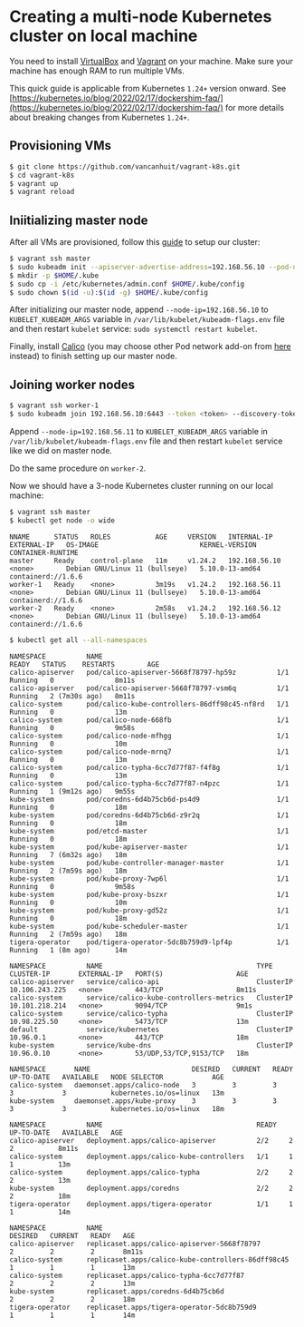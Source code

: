 # Creating a multi-node Kubernetes cluster on local machine

You need to install [VirtualBox](https://www.virtualbox.org/) and [Vagrant](https://www.vagrantup.com/) on your machine. Make sure your machine has enough RAM to run multiple VMs.

This quick guide is applicable from Kubernetes `1.24+` version onward. See [https://kubernetes.io/blog/2022/02/17/dockershim-faq/](https://kubernetes.io/blog/2022/02/17/dockershim-faq/) for more details about breaking changes from Kubernetes `1.24+`.

## Provisioning VMs
```sh
$ git clone https://github.com/vancanhuit/vagrant-k8s.git
$ cd vagrant-k8s
$ vagrant up
$ vagrant reload
```

## Iniitializing master node
After all VMs are provisioned, follow this [guide](https://kubernetes.io/docs/setup/production-environment/tools/kubeadm/create-cluster-kubeadm/) to setup our cluster:

```sh
$ vagrant ssh master
$ sudo kubeadm init --apiserver-advertise-address=192.168.56.10 --pod-network-cidr=10.244.0.0/16
$ mkdir -p $HOME/.kube
$ sudo cp -i /etc/kubernetes/admin.conf $HOME/.kube/config
$ sudo chown $(id -u):$(id -g) $HOME/.kube/config
```

After initializing our master node, append `--node-ip=192.168.56.10` to `KUBELET_KUBEADM_ARGS` variable in `/var/lib/kubelet/kubeadm-flags.env` file and then restart `kubelet` service: `sudo systemctl restart kubelet`.

Finally, install [Calico](https://projectcalico.docs.tigera.io/getting-started/kubernetes/quickstart) (you may choose other Pod network add-on from [here](https://kubernetes.io/docs/concepts/cluster-administration/networking/#how-to-implement-the-kubernetes-networking-model) instead) to finish setting up our master node.

## Joining worker nodes
```sh
$ vagrant ssh worker-1
$ sudo kubeadm join 192.168.56.10:6443 --token <token> --discovery-token-ca-cert-hash sha256:<hash>
```

Append `--node-ip=192.168.56.11` to `KUBELET_KUBEADM_ARGS` variable in `/var/lib/kubelet/kubeadm-flags.env` file and then restart `kubelet` service like we did on master node.

Do the same procedure on `worker-2`.

Now we should have a 3-node Kubernetes cluster running on our local machine:

```sh
$ vagrant ssh master
$ kubectl get node -o wide
```

```
NNAME      STATUS   ROLES           AGE     VERSION   INTERNAL-IP     EXTERNAL-IP   OS-IMAGE                         KERNEL-VERSION    CONTAINER-RUNTIME
master     Ready    control-plane   11m     v1.24.2   192.168.56.10   <none>        Debian GNU/Linux 11 (bullseye)   5.10.0-13-amd64   containerd://1.6.6
worker-1   Ready    <none>          3m19s   v1.24.2   192.168.56.11   <none>        Debian GNU/Linux 11 (bullseye)   5.10.0-13-amd64   containerd://1.6.6
worker-2   Ready    <none>          2m58s   v1.24.2   192.168.56.12   <none>        Debian GNU/Linux 11 (bullseye)   5.10.0-13-amd64   containerd://1.6.6
```

```sh
$ kubectl get all --all-namespaces
```

```
NAMESPACE          NAME                                           READY   STATUS    RESTARTS        AGE
calico-apiserver   pod/calico-apiserver-5668f78797-hp59z          1/1     Running   0               8m11s
calico-apiserver   pod/calico-apiserver-5668f78797-vsm6q          1/1     Running   2 (7m30s ago)   8m11s
calico-system      pod/calico-kube-controllers-86dff98c45-nf8rd   1/1     Running   0               13m
calico-system      pod/calico-node-668fb                          1/1     Running   0               9m58s
calico-system      pod/calico-node-mfhgg                          1/1     Running   0               10m
calico-system      pod/calico-node-mrnq7                          1/1     Running   0               13m
calico-system      pod/calico-typha-6cc7d77f87-f4f8g              1/1     Running   0               13m
calico-system      pod/calico-typha-6cc7d77f87-n4pzc              1/1     Running   1 (9m12s ago)   9m55s
kube-system        pod/coredns-6d4b75cb6d-ps4d9                   1/1     Running   0               18m
kube-system        pod/coredns-6d4b75cb6d-z9r2q                   1/1     Running   0               18m
kube-system        pod/etcd-master                                1/1     Running   0               18m
kube-system        pod/kube-apiserver-master                      1/1     Running   7 (6m32s ago)   18m
kube-system        pod/kube-controller-manager-master             1/1     Running   2 (7m59s ago)   18m
kube-system        pod/kube-proxy-7wp6l                           1/1     Running   0               9m58s
kube-system        pod/kube-proxy-bszxr                           1/1     Running   0               10m
kube-system        pod/kube-proxy-gd52z                           1/1     Running   0               18m
kube-system        pod/kube-scheduler-master                      1/1     Running   2 (7m59s ago)   18m
tigera-operator    pod/tigera-operator-5dc8b759d9-lpf4p           1/1     Running   1 (8m ago)      14m

NAMESPACE          NAME                                      TYPE        CLUSTER-IP       EXTERNAL-IP   PORT(S)                  AGE
calico-apiserver   service/calico-api                        ClusterIP   10.106.243.225   <none>        443/TCP                  8m11s
calico-system      service/calico-kube-controllers-metrics   ClusterIP   10.101.218.214   <none>        9094/TCP                 9m1s
calico-system      service/calico-typha                      ClusterIP   10.98.225.50     <none>        5473/TCP                 13m
default            service/kubernetes                        ClusterIP   10.96.0.1        <none>        443/TCP                  18m
kube-system        service/kube-dns                          ClusterIP   10.96.0.10       <none>        53/UDP,53/TCP,9153/TCP   18m

NAMESPACE       NAME                         DESIRED   CURRENT   READY   UP-TO-DATE   AVAILABLE   NODE SELECTOR            AGE
calico-system   daemonset.apps/calico-node   3         3         3       3            3           kubernetes.io/os=linux   13m
kube-system     daemonset.apps/kube-proxy    3         3         3       3            3           kubernetes.io/os=linux   18m

NAMESPACE          NAME                                      READY   UP-TO-DATE   AVAILABLE   AGE
calico-apiserver   deployment.apps/calico-apiserver          2/2     2            2           8m11s
calico-system      deployment.apps/calico-kube-controllers   1/1     1            1           13m
calico-system      deployment.apps/calico-typha              2/2     2            2           13m
kube-system        deployment.apps/coredns                   2/2     2            2           18m
tigera-operator    deployment.apps/tigera-operator           1/1     1            1           14m

NAMESPACE          NAME                                                 DESIRED   CURRENT   READY   AGE
calico-apiserver   replicaset.apps/calico-apiserver-5668f78797          2         2         2       8m11s
calico-system      replicaset.apps/calico-kube-controllers-86dff98c45   1         1         1       13m
calico-system      replicaset.apps/calico-typha-6cc7d77f87              2         2         2       13m
kube-system        replicaset.apps/coredns-6d4b75cb6d                   2         2         2       18m
tigera-operator    replicaset.apps/tigera-operator-5dc8b759d9           1         1         1       14m
```
